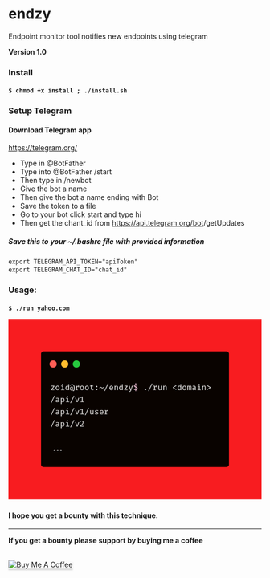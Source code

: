 # endzy
Endpoint monitor tool notifies new endpoints using telegram


**Version 1.0**


### Install

**`$ chmod +x install ; ./install.sh`**

### Setup Telegram

#### Download Telegram app

https://telegram.org/

- Type in @BotFather
- Type into @BotFather /start
- Then type in /newbot
- Give the bot a name
- Then give the bot a name ending with Bot
- Save the token to a file
- Go to your bot click start and type hi
- Then get the chant_id from https://api.telegram.org/bot<token>/getUpdates

##### Save this to your ~/.bashrc file with provided information

```
export TELEGRAM_API_TOKEN="apiToken"
export TELEGRAM_CHAT_ID="chat_id"
```


### Usage:

**`$ ./run yahoo.com`**

![GitHub Logo](carbon2.png)


#### I hope you get a bounty with this technique.
****


**If you get a bounty please support by buying me a coffee**

<br>
<a href="https://www.buymeacoffee.com/krypt0mux" target="_blank"><img src="https://www.buymeacoffee.com/assets/img/custom_images/orange_img.png" alt="Buy Me A Coffee" style="height: 41px !important;width: 174px !important;box-shadow: 0px 3px 2px 0px rgba(190, 190, 190, 0.5) !important;-webkit-box-shadow: 0px 3px 2px 0px rgba(190, 190, 190, 0.5) !important;" ></a>
